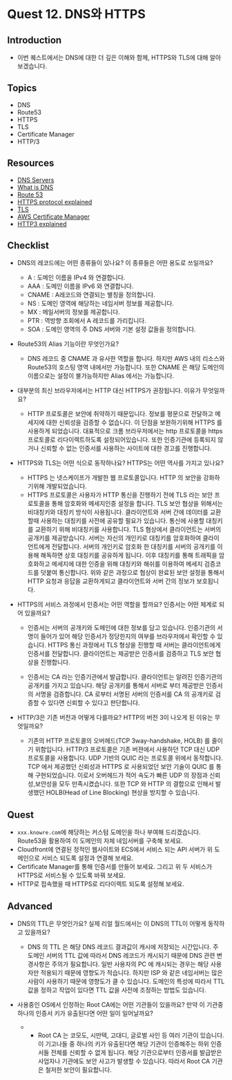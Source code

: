 # Quest 12. DNS와 HTTPS

## Introduction
* 이번 퀘스트에서는 DNS에 대한 더 깊은 이해와 함께, HTTPS와 TLS에 대해 알아보겠습니다.

## Topics
* DNS
* Route53
* HTTPS
* TLS
* Certificate Manager
* HTTP/3

## Resources
* [DNS Servers](https://www.redhat.com/sysadmin/dns-domain-name-servers)
* [What is DNS](https://aws.amazon.com/ko/route53/what-is-dns/)
* [Route 53](https://docs.aws.amazon.com/Route53/latest/DeveloperGuide/getting-started.html)
* [HTTPS protocol explained](https://anushadasari.medium.com/the-https-protocol-explained-under-the-hood-c7bd9f9aaa7b)
* [TLS](https://www.internetsociety.org/deploy360/tls/basics/)
* [AWS Certificate Manager](https://docs.aws.amazon.com/ko_kr/acm/latest/userguide/acm-overview.html)
* [HTTP3 explained](https://http3-explained.haxx.se/ko)

## Checklist
* DNS의 레코드에는 어떤 종류들이 있나요? 이 종류들은 어떤 용도로 쓰일까요?
  * A : 도메인 이름을 IPv4 와 연결합니다.
  * AAA : 도메인 이름을 IPv6 와 연결합니다.
  * CNAME : A레코드와 연결되는 별칭을 정의합니다.
  * NS : 도메인 영역에 해당하는 네임서버 정보를 제공합니다.
  * MX : 메일서버의 정보를 제공합니다.
  * PTR : 역방향 조회에서 A 레코드를 가리킵니다.
  * SOA : 도메인 영역의 주 DNS 서버와 기본 설정 값들을 정의합니다.
  
* Route53의 Alias 기능이란 무엇인가요?

  * DNS 레코드 중 CNAME 과 유사한 역할을 합니다.
하지만 AWS 내의 리소스와 Route53의 호스팅 영역 내에서만 가능합니다.
또한 CNAME 은 해당 도메인의 이름으로는 설정이 불가능하지만 Alias 에서는 가능합니다.

* 대부분의 최신 브라우저에서는 HTTP 대신 HTTPS가 권장됩니다. 이유가 무엇일까요?

  * HTTP 프로토콜은 보안에 취약하기 때문입니다. 정보를 평문으로 전달하고 메세지에 대한 신뢰성을 검증할 수 없습니다.
이 단점을 보완하기위해 HTTPS 를 사용하게 되었습니다.
대표적으로 크롬 브라우저에서는 http 프로토콜을 https 프로토콜로 리다이렉트하도록 설정되어있습니다.
또한 인증기관에 등록되지 않거나 신뢰할 수 없는 인증서를 사용하는 사이트에 대한 경고를 진행합니다.

* HTTPS와 TLS는 어떤 식으로 동작하나요? HTTPS는 어떤 역사를 가지고 있나요?

  * HTTPS 는 넷스케이프가 개발한 웹 프로토콜입니다. HTTP 의 보안을 강화하기위해 개발되었습니다.
  * HTTPS 프로토콜은 사용자가 HTTP 통신을 진행하기 전에 TLS 라는 보안 프로토콜을 통해 암호화와 메세지인증 설정을 합니다.
TLS 보안 협상을 위해서는 비대칭키와 대칭키 방식이 사용됩니다.
클라이언트와 서버 간에 데이터를 교환할때 사용하는 대칭키를 사전에 공유할 필요가 있습니다.
통신에 사용할 대칭키를 교환하기 위해 비대칭키를 사용합니다.
TLS 혐상에서 클라이언트는 서버의 공개키를 제공받습니다. 서버는 자신의 개인키로 대칭키를 암호화하여 클라이언트에게 전달합니다.
서버의 개인키로 암호화 한 대칭키를 서버의 공개키를 이용해 해독하면 상호 대칭키를 공유하게 됩니다.
이후 대칭키를 통해 트래픽을 암호화하고 메세지에 대한 인증을 위해 대칭키와 해쉬를 이용하여 메세지 검증코드를 덧붙여 통신합니다.
위와 같은 과정으로 협상이 완료된 보안 설정을 통해서 HTTP 요청과 응답을 교환하게되고 클라이언트와 서버 간의 정보가 보호됩니다.


* HTTPS의 서비스 과정에서 인증서는 어떤 역할을 할까요? 인증서는 어떤 체계로 되어 있을까요?

  * 인증서는 서버의 공개키와 도메인에 대한 정보를 담고 있습니다.
인증기관의 서명이 들어가 있어 해당 인증서가 정당한지의 여부를 브라우저에서 확인할 수 있습니다.
HTTPS 통신 과정에서 TLS 형상을 진행할 때 서버는 클라이언트에게 인증서를 전달합니다.
클라이언트는 제공받은 인증서를 검증하고 TLS 보안 협상을 진행합니다.

  * 인증서는 CA 라는 인증기관에서 발급합니다.
클라이언트는 알려진 인증기관의 공개키를 가지고 있습니다.
해당 공개키를 통해서 서버로 부터 제공받은 인증서의 서명을 검증합니다.
CA 로부터 서명된 서버의 인증서를 CA 의 공개키로 검증할 수 있다면 신뢰할 수 있다고 판단합니다.

 
* HTTP/3은 기존 버전과 어떻게 다를까요? HTTP의 버전 3이 나오게 된 이유는 무엇일까요?

  * 기존의 HTTP 프로토콜의 오버헤드(TCP 3way-handshake, HOLB) 를 줄이기 위함입니다.
HTTP/3 프로토콜은 기존 버젼에서 사용하던 TCP 대신 UDP 프로토콜을 사용합니다.
UDP 기반의 QUIC 라는 프로토콜 위에서 동작합니다.
TCP 에서 제공했던 신뢰성과 HTTPS 로 사용되었던 보안 기술이 QUIC 를 통해 구현되었습니다.
이로서 오버헤드가 적어 속도가 빠른 UDP 의 장점과 신뢰성,보안성을 모두 만족시켰습니다.
또한 TCP 와 HTTP 의 결합으로 인해서 발생했던 HOLB(Head of Line Blocking) 현상을 방지할 수 있습니다. 


## Quest
* `xxx.knowre.com`에 해당하는 커스텀 도메인을 하나 부여해 드리겠습니다. Route53을 활용하여 이 도메인의 자체 네임서버를 구축해 보세요.
* Cloudfront에 연결된 정적인 웹사이트와 ECS에서 서비스 되는 API 서버가 위 도메인으로 서비스 되도록 설정과 연결해 보세요.
* Certificate Manager를 통해 인증서를 만들어 보세요. 그리고 위 두 서비스가 HTTPS로 서비스될 수 있도록 바꿔 보세요.
* HTTP로 접속했을 때 HTTPS로 리다이렉트 되도록 설정해 보세요.

## Advanced
* DNS의 TTL은 무엇인가요? 실제 리얼 월드에서는 이 DNS의 TTL이 어떻게 동작하고 있을까요?
  * DNS 의 TTL 은 해당 DNS 레코드 결과값이 캐시에 저장되는 시간입니다.
주 도메인 서버의 TTL 값에 따라서 DNS 레코드가 캐시되기 때문에 DNS 관련 변경사항은 주의가 필요합니다.
일반 사용자의 PC 에 캐시되는 경우는 해당 사용자만 적용되기 때문에 영향도가 적습니다.
하지만 ISP 와 같은 네임서버는 많은 사람이 사용하기 때문에 영향도가 클 수 있습니다.
도메인의 특성에 따라서 TTL 값을 정하고 작업이 있다면 TTL 값을 사전에 조정하는 방법도 있습니다.

* 사용중인 OS에서 인정하는 Root CA에는 어떤 기관들이 있을까요? 만약 이 기관중 하나의 인증서 키가 유출된다면 어떤 일이 일어날까요?
  *   * Root CA 는 코모도, 시만텍, 고대디, 글로벌 사인 등 여러 기관이 있습니다.
이 기고나들 중 하나의 키가 유출된다면 해당 기관이 인증해주는 하위 인증서들 전체를 신뢰할 수 없게 됩니다.
해당 기관으로부터 인증서를 발급받은 사업자나 기관에도 보안 사고가 발생할 수 있습니다.
따라서 Root CA 기관은 철저한 보안이 필요합니다.
